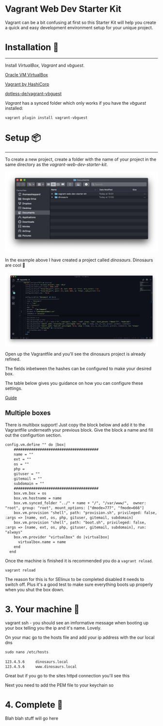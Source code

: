 # Vagrant Web Dev Starter Kit

Vagrant can be a bit confusing at first so this Starter Kit will help you create a quick and easy development environment setup for your unique project.

# Installation 💽

---

Install *VirtualBox, Vagrant* and *vbguest*.

[Oracle VM VirtualBox](https://www.virtualbox.org/)

[Vagrant by HashiCorp](https://www.vagrantup.com/)

[dotless-de/vagrant-vbguest](https://github.com/dotless-de/vagrant-vbguest)

*Vagrant* has a synced folder which only works if you have the *vbguest* installed:

    vagrant plugin install vagrant-vbguest

# Setup 📦

---

To create a new project, create a folder with the name of your project in the same directory as the *vagrant-web-dev-starter-kit*.

![](Screenshot2018-11-11at15-8b786c4c-0c46-4dce-9de5-2c246ea9225d.02.07.png)

In the example above I have created a project called *dinosaurs*. Dinosaurs are cool 🦕

![](Screenshot2018-11-11at15-62433ef6-de85-449d-9699-60b9142406e1.30.21.png)

Open up the Vagrantfile and you'll see the dinosaurs project is already refined.

The fields inbetween the hashes can be configured to make your desired box.

The table below gives you guidance on how you can configure these settings.

[Guide](https://www.notion.so/f53325d6b10f479882eba91e2005a6ab)

## Multiple boxes

There is multibox support! Just copy the block below and add it to the Vagrantfile underneath your previous block. Give the block a name and fill out the configurtion section.

    config.vm.define "" do |box|
        #######################################
        name = ""
        ext = ""
        os = ""
        php = 
        gituser = ""
        gitemail = ""
        subdomain = ""
        #######################################
        box.vm.box = os
        box.vm.hostname = name
        box.vm.synced_folder "../" + name + "/", "/var/www/",  owner: "root", group: "root", mount_options: ["dmode=777", "fmode=666"]
        box.vm.provision "shell", path: "provision.sh", privileged: false, :args => [name, ext, os, php, gituser, gitemail, subdomain]
        box.vm.provision "shell", path: "boot.sh", privileged: false, :args => [name, ext, os, php, gituser, gitemail, subdomain], run: "always"
        box.vm.provider "virtualbox" do |virtualbox|
          virtualbox.name = name
        end
      end

Once the machine is finished it is recommended you do a `vagrant reload`.

    vagrant reload

The reason for this is for SElinux to be completed disabled it needs to switch off. Plus it's a good test to make sure everything boots up properly when you shut the box down.

# 3. Your machine 🔐

vagrant ssh - you should see an imformative message when booting up your box telling you the ip and it's name. Lovely.

On your mac go to the hosts file and add your ip address with the our local dns

    sudo nano /etc/hosts

    123.4.5.6     dinosaurs.local
    123.4.5.6     www.dinosaurs.local

Great but if you go to the sites httpd connection you'll see this

Next you need to add the PEM file to your keychain so 

# 4. Complete 🌈

Blah blah stuff will go here